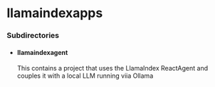 # llamaindexapps

### Subdirectories

- #### llamaindexagent

    This contains a project that uses the LlamaIndex ReactAgent and couples it with a local LLM running viia Ollama